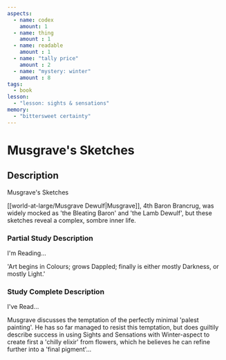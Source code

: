 ```yaml
---
aspects: 
  - name: codex
    amount: 1
  - name: thing
    amount : 1
  - name: readable
    amount : 1
  - name: "tally price"
    amount : 2
  - name: "mystery: winter"
    amount : 8
tags:
  - book
lesson:
  - "lesson: sights & sensations"
memory:
  - "bittersweet certainty"
---
```


# Musgrave's Sketches

## Description
Musgrave's Sketches

[[world-at-large/Musgrave Dewulf|Musgrave]], 4th Baron Brancrug, was widely mocked as 'the Bleating Baron' and 'the Lamb Dewulf', but these sketches reveal a complex, sombre inner life.
### Partial Study Description
I'm Reading...

'Art begins in Colours; grows Dappled; finally is either mostly Darkness, or mostly Light.'
### Study Complete Description
I've Read...

Musgrave discusses the temptation of the perfectly minimal 'palest painting'. He has so far managed to resist this temptation, but does guiltily describe success in using Sights and Sensations with Winter-aspect to create first a 'chilly elixir' from flowers, which he believes he can refine further into a 'final pigment'...